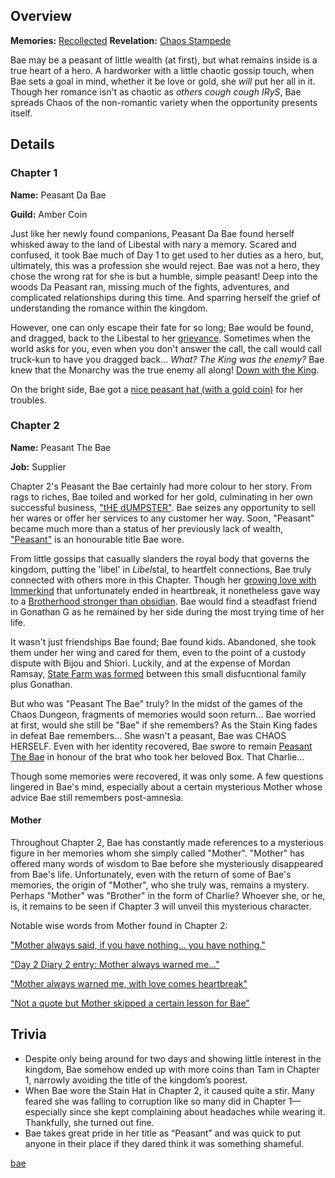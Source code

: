 <!-- title: Hakos Baelz -->
<!-- quote: "No, this is in fact *not* your child. *This* is your child!"-->
<!-- chapters: -1 -->
<!-- images: (Bae's Chapter 1 Profile), (Bae in the mines), (Bae's Chapter 2 Profile), (Bae's card in the "Monster" MV), (Bae's box being stolen), (Bae in Chapter 2's Ending) -->
<!-- model: false -->

## Overview

**Memories:** [Recollected](https://youtu.be/aSFZwinYaaU)
**Revelation:** [Chaos Stampede](#entry:chaos-stampede-entry)

Bae may be a peasant of little wealth (at first), but what remains inside is a true heart of a hero. A hardworker with a little chaotic gossip touch, when Bae sets a goal in mind, whether it be love or gold, she _will_ put her all in it. Though her romance isn't as chaotic as _others_ _cough cough IRyS_, Bae spreads Chaos of the non-romantic variety when the opportunity presents itself.

## Details

### Chapter 1

**Name:** Peasant Da Bae

**Guild:** Amber Coin

Just like her newly found companions, Peasant Da Bae found herself whisked away to the land of Libestal with nary a memory. Scared and confused, it took Bae much of Day 1 to get used to her duties as a hero, but, ultimately, this was a profession she would reject. Bae was not a hero, they chose the wrong rat for she is but a humble, simple peasant! Deep into the woods Da Peasant ran, missing much of the fights, adventures, and complicated relationships during this time. And sparring herself the grief of understanding the romance within the kingdom.

However, one can only escape their fate for so long; Bae would be found, and dragged, back to the Libestal to her [grievance](https://youtu.be/t5NGryTaGqk?t=1529). Sometimes when the world asks for you, even when you don't answer the call, the call would call truck-kun to have you dragged back... _What? The King was the enemy?_ Bae knew that the Monarchy was the true enemy all along! [Down with the King](https://youtu.be/t5NGryTaGqk?t=4833).

On the bright side, Bae got a [nice peasant hat (with a gold coin)](https://youtu.be/t5NGryTaGqk?t=1844) for her troubles.

### Chapter 2

**Name:** Peasant The Bae

**Job:** Supplier

Chapter 2's Peasant the Bae certainly had more colour to her story. From rags to riches, Bae toiled and worked for her gold, culminating in her own successful business, ["tHE dUMPSTER"](https://youtu.be/Lp7GyRVbz1c?t=14135). Bae seizes any opportunity to sell her wares or offer her services to any customer her way. Soon, "Peasant" became much more than a status of her previously lack of wealth, ["Peasant"](https://youtu.be/Lp7GyRVbz1c?t=1511) is an honourable title Bae wore.

From little gossips that casually slanders the royal body that governs the kingdom, putting the 'libel' in *Libel*stal, to heartfelt connections, Bae truly connected with others more in this Chapter. Though her [growing love with Immerkind](https://youtu.be/Br6dvhVJ_IE?t=4571) that unfortunately ended in heartbreak, it nonetheless gave way to a [Brotherhood stronger than obsidian](https://youtu.be/Br6dvhVJ_IE?t=5292). Bae would find a steadfast friend in Gonathan G as he remained by her side during the most trying time of her life.

It wasn't just friendships Bae found; Bae found kids. Abandoned, she took them under her wing and cared for them, even to the point of a custody dispute with Bijou and Shiori. Luckily, and at the expense of Mordan Ramsay, [State Farm was formed](https://youtu.be/L7rBGepFrXA?t=13328) between this small disfucntional family plus Gonathan.

But who was "Peasant The Bae" truly? In the midst of the games of the Chaos Dungeon, fragments of memories would soon return... Bae worried at first, would she still be "Bae" if she remembers? As the Stain King fades in defeat Bae remembers... She wasn't a peasant, Bae was CHAOS HERSELF. Even with her identity recovered, Bae swore to remain [Peasant The Bae](https://youtu.be/L7rBGepFrXA?t=5680) in honour of the brat who took her beloved Box. That Charlie...

Though some memories were recovered, it was only some. A few questions lingered in Bae's mind, especially about a certain mysterious Mother whose advice Bae still remembers post-amnesia.

#### Mother

Throughout Chapter 2, Bae has constantly made references to a mysterious figure in her memories whom she simply called "Mother". "Mother" has offered many words of wisdom to Bae before she mysteriously disappeared from Bae's life. Unfortunately, even with the return of some of Bae's memories, the origin of "Mother", who she truly was, remains a mystery. Perhaps "Mother" was "Brother" in the form of Charlie? Whoever she, or he, is, it remains to be seen if Chapter 3 will unveil this mysterious character.

Notable wise words from Mother found in Chapter 2:

["Mother always said, if you have nothing... you have nothing."](https://youtu.be/7bOe38rP7JQ?t=2111)

["Day 2 Diary 2 entry: Mother always warned me..."](https://youtu.be/Tiq2wmF-NfQ?t=11052)

["Mother always warned me, with love comes heartbreak"](https://youtu.be/Br6dvhVJ_IE?t=733)

["Not a quote but Mother skipped a certain lesson for Bae"](https://youtu.be/Lp7GyRVbz1c?t=7171)

## Trivia

- Despite only being around for two days and showing little interest in the kingdom, Bae somehow ended up with more coins than Tam in Chapter 1, narrowly avoiding the title of the kingdom’s poorest.
- When Bae wore the Stain Hat in Chapter 2, it caused quite a stir. Many feared she was falling to corruption like so many did in Chapter 1—especially since she kept complaining about headaches while wearing it. Thankfully, she turned out fine.
- Bae takes great pride in her title as “Peasant” and was quick to put anyone in their place if they dared think it was something shameful.

[bae](#easter:easter-bae)

